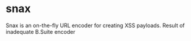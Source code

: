 # snax
Snax is an on-the-fly URL encoder for creating XSS payloads. Result of inadequate B.Suite encoder

